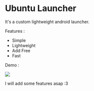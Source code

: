 # Ubuntu Launcher 

It's a custom lightweight android launcher.

Features :

- Simple
- Lightweight
- Add Free
- Fast


Demo :

![](ss/view.gif)

I will add some features asap :3 

